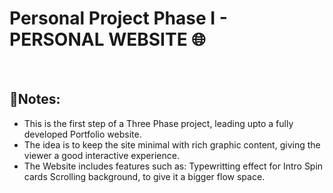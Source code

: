 # **Personal Project Phase I - PERSONAL WEBSITE 🌐**

&nbsp;

## **📝Notes:**

- This is the first step of a Three Phase project, leading upto a fully developed Portfolio website.
- The idea is to keep the site minimal with rich graphic content, giving the viewer a good interactive experience.
- The Website includes features such as:
    Typewritting effect for Intro
    Spin cards
    Scrolling background, to give it a bigger flow space.